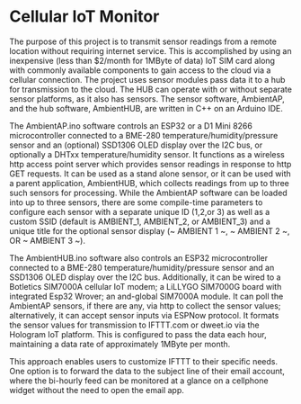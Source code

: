 # Cellular IoT Monitor
The purpose of this project is to transmit sensor readings from a remote location without requiring internet service.  This is accomplished by using an inexpensive (less than $2/month for 1MByte of data) IoT SIM card along with commonly available components to gain access to the cloud via a cellular connection.  The project uses sensor modules pass data it to a hub for transmission to the cloud.  The HUB can operate with or without separate sensor platforms, as it also has sensors.  The sensor software, AmbientAP, and the hub software, AmbientHUB, are  written in C++ on an Arduino IDE.

The AmbientAP.ino software controls an ESP32 or a D1 Mini 8266 microcontroller connected to a BME-280 temperature/humidity/pressure sensor and an (optional) SSD1306 OLED display over the I2C bus, or optionally a DHTxx temperature/humidity sensor. It functions as a wireless http access point server which provides sensor readings in response to http GET requests. It can be used as a stand alone sensor, or it can be used with a parent application, AmbientHUB, which collects readings from up to three such sensors for processing. While the AmbientAP software can be loaded into up to three sensors, there are some compile-time parameters to configure each sensor with a separate unique ID (1,2,or 3) as well as a custom SSID (default is AMBIENT_1, AMBIENT_2, or AMBIENT_3) and a unique title for the optional sensor display (~ AMBIENT 1 ~, ~ AMBIENT 2 ~, OR ~ AMBIENT 3 ~).

The AmbientHUB.ino software also controls an ESP32 microcontroller connected to a BME-280 temperature/humidity/pressure sensor and an SSD1306 OLED display over the I2C bus. Additionally, it can be wired to a Botletics SIM7000A cellular IoT modem; a LiLLYGO SIM7000G board with integrated Esp32 Wrover; an and-global SIM7000A module.  It can poll the AmbientAP sensors, if there are any, via http to collect the sensor values; alternatively, it can accept sensor inputs via ESPNow protocol. It formats the sensor values for transmission to IFTTT.com or dweet.io via the Hologram IoT platform. This is configured to pass the data each hour, maintaining a data rate of approximately 1MByte per month.   

This approach enables users to customize IFTTT to their specific needs. One option is to forward the data to the subject line of their email account, where the bi-hourly feed can be monitored at a glance on a cellphone widget without the need to open the email app.  
